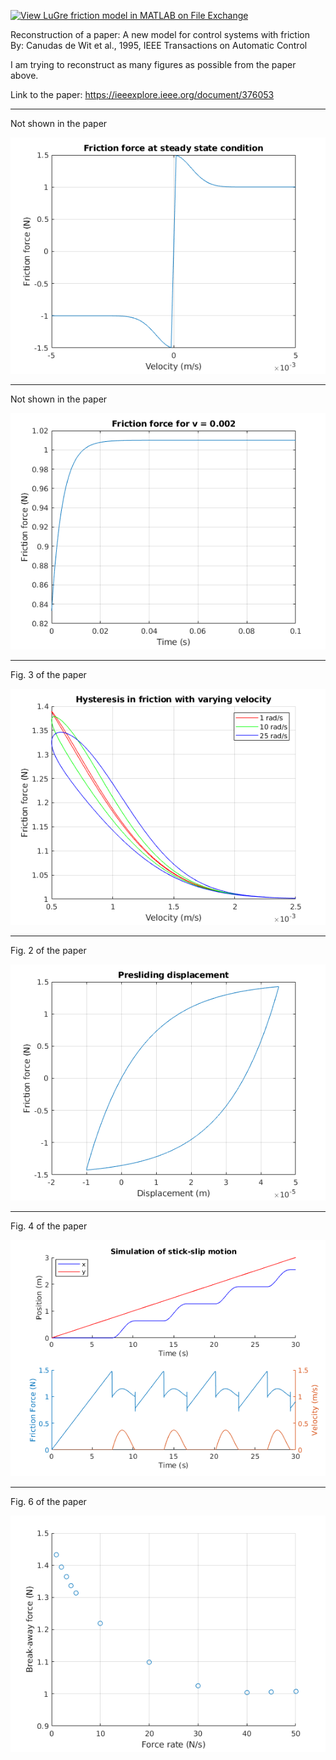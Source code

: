 [![View LuGre friction model in MATLAB on File Exchange](https://www.mathworks.com/matlabcentral/images/matlab-file-exchange.svg)](https://www.mathworks.com/matlabcentral/fileexchange/84792-lugre-friction-model-in-matlab)

Reconstruction of a paper: A new model for control systems with friction  
By: Canudas de Wit et al., 1995, IEEE Transactions on Automatic Control  

I am trying to reconstruct as many figures as possible from the paper above.  

Link to the paper: https://ieeexplore.ieee.org/document/376053  

-------------------------------

Not shown in the paper

![fig1](https://github.com/auralius/LuGre/blob/master/fig1.png)

-------------------------------

Not shown in the paper

![fig2](https://github.com/auralius/LuGre/blob/master/fig2.png)

-------------------------------

Fig. 3 of the paper

![fig3](https://github.com/auralius/LuGre/blob/master/fig3.png)

-------------------------------

Fig. 2 of the paper

![fig4](https://github.com/auralius/LuGre/blob/master/fig4.png)

-------------------------------

Fig. 4 of the paper

![fig5](https://github.com/auralius/LuGre/blob/master/fig5.png)

-------------------------------

Fig. 6 of the paper

![fig6](https://github.com/auralius/LuGre/blob/master/fig6.png)
